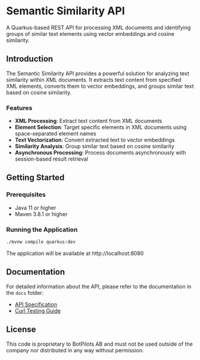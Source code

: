 # Semantic Similarity API

A Quarkus-based REST API for processing XML documents and identifying groups of similar text elements using vector embeddings and cosine similarity.

## Introduction

The Semantic Similarity API provides a powerful solution for analyzing text similarity within XML documents. It extracts text content from specified XML elements, converts them to vector embeddings, and groups similar text based on cosine similarity.

### Features

- **XML Processing**: Extract text content from XML documents
- **Element Selection**: Target specific elements in XML documents using space-separated element names
- **Text Vectorization**: Convert extracted text to vector embeddings
- **Similarity Analysis**: Group similar text based on cosine similarity
- **Asynchronous Processing**: Process documents asynchronously with session-based result retrieval

## Getting Started

### Prerequisites

- Java 11 or higher
- Maven 3.8.1 or higher

### Running the Application

```bash
./mvnw compile quarkus:dev
```

The application will be available at http://localhost:8080

## Documentation

For detailed information about the API, please refer to the documentation in the `docs` folder:

- [API Specification](docs/api-specification.md) 
- [Curl Testing Guide](src/test/curl-testing.md)

## License

This code is proprietary to BotPilots AB and must not be used outside of the company nor distributed in any way without permission.